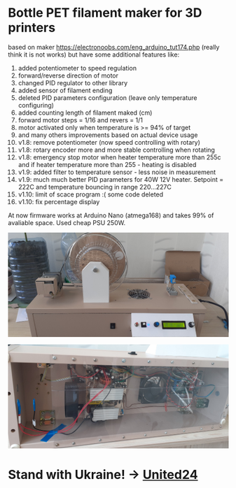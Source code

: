 # Bottle PET filament maker for 3D printers

based on maker https://electronoobs.com/eng_arduino_tut174.php (really think it is not works)
but have some additional features like:
1. added potentiometer to speed regulation
2. forward/reverse direction of motor
3. changed PID regulator to other library
4. added sensor of filament ending
5. deleted PID parameters configuration (leave only temperature configuring)
6. added counting length of filament maked (cm)
7. forward motor steps = 1/16 and revers = 1/1
8. motor activated only when temperature is >= 94% of target
9. and many others improvements based on actual device usage
10. v1.8: remove potentiometer (now speed controlling with rotary)
11. v1.8: rotary encoder more and more stable controlling when rotating
12. v1.8: emergency stop motor when heater temperature more than 255c and if heater temperature more than 255 - heating is disabled
13. v1.9: added filter to temperature sensor - less noise in measurement
14. v1.9: much much better PID parameters for 40W 12V heater. Setpoint = 222C and temperature bouncing in range 220...227C
15. v1.10: limit of scace program :( some code deleted
16. v1.10: fix percentage display

At now firmware works at Arduino Nano (atmega168) and takes 99% of avaliable space. 
Used cheap PSU 250W.

![pet filament maker](https://github.com/boomsya/PET-filament-maker/blob/main/20230801_170722.jpg)

![pet filament maker](https://github.com/boomsya/PET-filament-maker/blob/main/20230823_114803.jpg)

# Stand with Ukraine! -> [United24](https://u24.gov.ua/)
